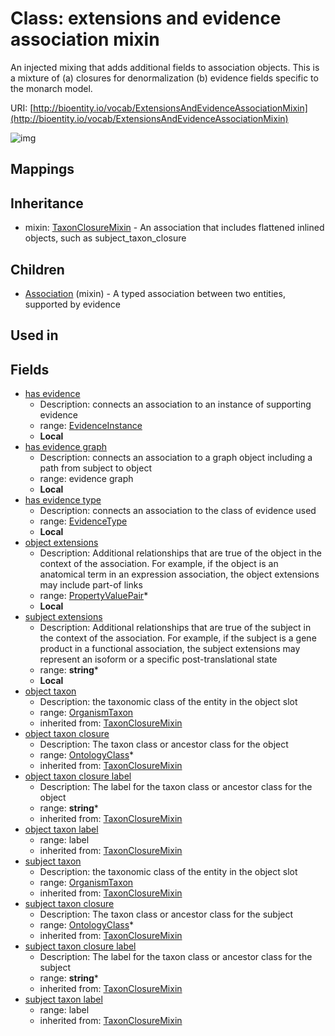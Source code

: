 # Class: extensions and evidence association mixin


An injected mixing that adds additional fields to association objects. This is a mixture of (a) closures for denormalization (b) evidence fields specific to the monarch model.

URI: [http://bioentity.io/vocab/ExtensionsAndEvidenceAssociationMixin](http://bioentity.io/vocab/ExtensionsAndEvidenceAssociationMixin)

![img](http://yuml.me/diagram/nofunky;dir:TB/class/\[ExtensionsAndEvidenceAssociationMixin|subject_extensions:string%20*;has_evidence:evidence_instance%20%3F;subject_taxon_closure_label(i):string%20*;object_taxon_closure_label(i):string%20*]-%20object%20taxon%20closure(i)%20*>\[OntologyClass],%20\[ExtensionsAndEvidenceAssociationMixin]-%20object%20taxon(i)%20%3F>\[OrganismTaxon],%20\[ExtensionsAndEvidenceAssociationMixin]-%20subject%20taxon%20closure(i)%20*>\[OntologyClass],%20\[ExtensionsAndEvidenceAssociationMixin]-%20subject%20taxon(i)%20%3F>\[OrganismTaxon],%20\[ExtensionsAndEvidenceAssociationMixin]-%20has%20evidence%20type%20%3F>\[EvidenceType],%20\[ExtensionsAndEvidenceAssociationMixin]-%20object%20extensions%20*>\[PropertyValuePair],%20\[ExtensionsAndEvidenceAssociationMixin]uses%20-.->\[TaxonClosureMixin],%20\[Association]uses%20-.->\[ExtensionsAndEvidenceAssociationMixin])
## Mappings

## Inheritance

 *  mixin: [TaxonClosureMixin](TaxonClosureMixin.md) - An association that includes flattened inlined objects, such as subject_taxon_closure
## Children

 * [Association](Association.md) (mixin)  - A typed association between two entities, supported by evidence
## Used in

## Fields

 * [has evidence](has_evidence.md)
    * Description: connects an association to an instance of supporting evidence
    * range: [EvidenceInstance](EvidenceInstance.md)
    * __Local__
 * [has evidence graph](has_evidence_graph.md)
    * Description: connects an association to a graph object including a path from subject to object
    * range: evidence graph
    * __Local__
 * [has evidence type](has_evidence_type.md)
    * Description: connects an association to the class of evidence used
    * range: [EvidenceType](EvidenceType.md)
    * __Local__
 * [object extensions](object_extensions.md)
    * Description: Additional relationships that are true of the object in the context of the association. For example, if the object is an anatomical term in an expression association, the object extensions may include part-of links
    * range: [PropertyValuePair](PropertyValuePair.md)*
    * __Local__
 * [subject extensions](subject_extensions.md)
    * Description: Additional relationships that are true of the subject in the context of the association. For example, if the subject is a gene product in a functional association, the subject extensions may represent  an isoform or a specific post-translational state
    * range: **string***
    * __Local__
 * [object taxon](object_taxon.md)
    * Description: the taxonomic class of the entity in the object slot
    * range: [OrganismTaxon](OrganismTaxon.md)
    * inherited from: [TaxonClosureMixin](TaxonClosureMixin.md)
 * [object taxon closure](object_taxon_closure.md)
    * Description: The taxon class or ancestor class for the object
    * range: [OntologyClass](OntologyClass.md)*
    * inherited from: [TaxonClosureMixin](TaxonClosureMixin.md)
 * [object taxon closure label](object_taxon_closure_label.md)
    * Description: The label for the taxon class or ancestor class for the object
    * range: **string***
    * inherited from: [TaxonClosureMixin](TaxonClosureMixin.md)
 * [object taxon label](object_taxon_label.md)
    * range: label
    * inherited from: [TaxonClosureMixin](TaxonClosureMixin.md)
 * [subject taxon](subject_taxon.md)
    * Description: the taxonomic class of the entity in the object slot
    * range: [OrganismTaxon](OrganismTaxon.md)
    * inherited from: [TaxonClosureMixin](TaxonClosureMixin.md)
 * [subject taxon closure](subject_taxon_closure.md)
    * Description: The taxon class or ancestor class for the subject
    * range: [OntologyClass](OntologyClass.md)*
    * inherited from: [TaxonClosureMixin](TaxonClosureMixin.md)
 * [subject taxon closure label](subject_taxon_closure_label.md)
    * Description: The label for the taxon class or ancestor class for the subject
    * range: **string***
    * inherited from: [TaxonClosureMixin](TaxonClosureMixin.md)
 * [subject taxon label](subject_taxon_label.md)
    * range: label
    * inherited from: [TaxonClosureMixin](TaxonClosureMixin.md)

